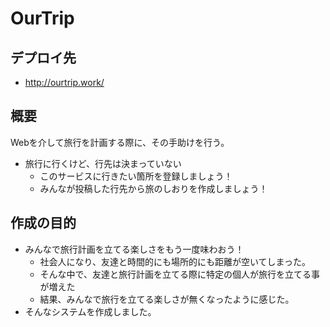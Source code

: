 # OurTrip
## デプロイ先
- http://ourtrip.work/
## 概要
Webを介して旅行を計画する際に、その手助けを行う。
- 旅行に行くけど、行先は決まっていない
  - このサービスに行きたい箇所を登録しましょう！
  - みんなが投稿した行先から旅のしおりを作成しましょう！
## 作成の目的
- みんなで旅行計画を立てる楽しさをもう一度味わおう！
  - 社会人になり、友達と時間的にも場所的にも距離が空いてしまった。
  - そんな中で、友達と旅行計画を立てる際に特定の個人が旅行を立てる事が増えた
  - 結果、みんなで旅行を立てる楽しさが無くなったように感じた。
- そんなシステムを作成しました。
